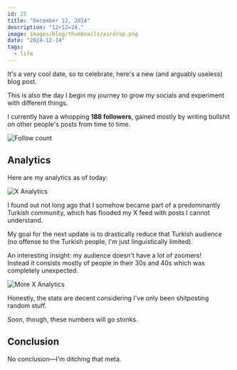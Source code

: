 ```yaml
---
id: 25
title: "December 12, 2024"
description: "12+12=24."
image: images/blog/thumbnails/airdrop.png
date: "2024-12-14"
tags:
  - life
---
```


It's a very cool date, so to celebrate, here's a new (and arguably useless) blog
post.

This is also the day I begin my journey to grow my socials and experiment with
different things.

I currently have a whopping **188 followers**, gained mostly by writing bullshit
on other people's posts from time to time.

![Follow count](/images/blog/25-followcount.png)

## Analytics

Here are my analytics as of today:

![X Analytics](/images/blog/25-analytics.png)

I found out not long ago that I somehow became part of a predominantly Turkish
community, which has flooded my X feed with posts I cannot understand.

My goal for the next update is to drastically reduce that Turkish audience (no
offense to the Turkish people, I'm just linguistically limited).

An interesting insight: my audience doesn't have a lot of zoomers! \
Instead it consists mostly of people in their 30s and 40s which was completely unexpected.

![More X Analytics](/images/blog/25-analytics2.png)

Honestly, the stats are decent considering I've only been shitposting random
stuff.

Soon, though, these numbers will go stonks.

## Conclusion

No conclusion—I'm ditching that meta.
